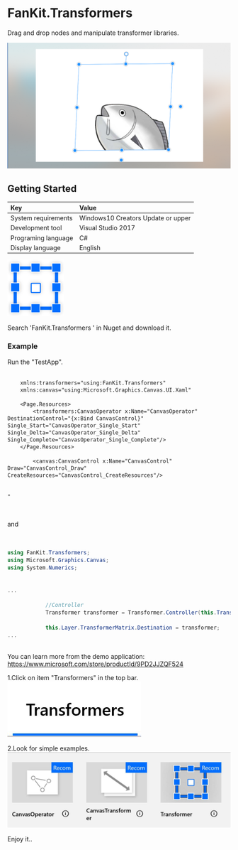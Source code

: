 # FanKit.Transformers

 Drag and drop nodes and manipulate transformer libraries. 

![](https://github.com/ysdy44/FanKit.Transformers-Nuget-UWP/blob/master/ScreenShot/ScreenShot001.png)


## Getting Started

|Key|Value|
|:-|:-|
|System requirements| Windows10 Creators Update or upper|
|Development tool|Visual Studio 2017|
|Programing language|C#|
|Display language|English|

  ![](https://github.com/ysdy44/FanKit.Transformers-Nuget-UWP/blob/master/ScreenShot/logo.png)


Search 'FanKit.Transformers
' in Nuget and download it.


### Example

Run the "TestApp".

```xaml

    xmlns:transformers="using:FanKit.Transformers"
    xmlns:canvas="using:Microsoft.Graphics.Canvas.UI.Xaml"

    <Page.Resources>
        <transformers:CanvasOperator x:Name="CanvasOperator" DestinationControl="{x:Bind CanvasControl}" Single_Start="CanvasOperator_Single_Start" Single_Delta="CanvasOperator_Single_Delta" Single_Complete="CanvasOperator_Single_Complete"/>
    </Page.Resources>

        <canvas:CanvasControl x:Name="CanvasControl" Draw="CanvasControl_Draw" CreateResources="CanvasControl_CreateResources"/>
      

"

 

```
and

```csharp


using FanKit.Transformers;
using Microsoft.Graphics.Canvas;
using System.Numerics;


...

            //Controller
            Transformer transformer = Transformer.Controller(this.TransformerMode, startingPoint, point, this.Layer.TransformerMatrix.OldDestination, isRatio, isCenter);

            this.Layer.TransformerMatrix.Destination = transformer;
...
 

```


You can learn more from the demo application:
https://www.microsoft.com/store/productId/9PD2JJZQF524


1.Click on item "Transformers" in the top bar.
![](https://github.com/ysdy44/FanKit.Transformers-Nuget-UWP/blob/master/ScreenShot/Thumbnails001.jpg)

2.Look for simple examples.
![](https://github.com/ysdy44/FanKit.Transformers-Nuget-UWP/blob/master/ScreenShot/Thumbnails002.jpg)


Enjoy it..
